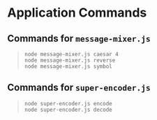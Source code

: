# Application Commands
## Commands for `message-mixer.js`
> `node message-mixer.js caesar 4` <br>
> `node message-mixer.js reverse` <br>
> `node message-mixer.js symbol`

## Commands for `super-encoder.js`
> `node super-encoder.js encode` <br>
> `node super-encoder.js decode`